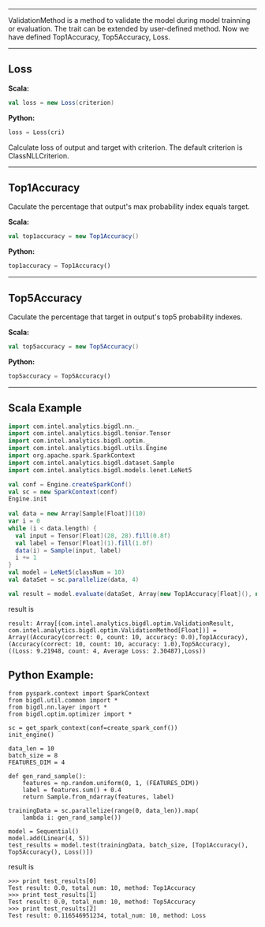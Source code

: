 
---
ValidationMethod is a method to validate the model during model trainning or evaluation.
The trait can be extended by user-defined method. Now we have defined Top1Accuracy, Top5Accuracy, Loss.

---
## Loss ####

**Scala:**
```scala
val loss = new Loss(criterion)
```
**Python:**
```python
loss = Loss(cri)
```

Calculate loss of output and target with criterion. The default criterion is ClassNLLCriterion.


---
## Top1Accuracy ##

Caculate the percentage that output's max probability index equals target.

**Scala:**
```scala
val top1accuracy = new Top1Accuracy()
```
**Python:**
```python
top1accuracy = Top1Accuracy()
```

---
## Top5Accuracy ##

Caculate the percentage that target in output's top5 probability indexes.

**Scala:**
```scala
val top5accuracy = new Top5Accuracy()
```
**Python:**
```python
top5accuracy = Top5Accuracy()
```

---
## Scala Example ##

```scala
import com.intel.analytics.bigdl.nn._
import com.intel.analytics.bigdl.tensor.Tensor
import com.intel.analytics.bigdl.optim._
import com.intel.analytics.bigdl.utils.Engine
import org.apache.spark.SparkContext
import com.intel.analytics.bigdl.dataset.Sample
import com.intel.analytics.bigdl.models.lenet.LeNet5

val conf = Engine.createSparkConf()
val sc = new SparkContext(conf)
Engine.init
      
val data = new Array[Sample[Float]](10)
var i = 0
while (i < data.length) {
  val input = Tensor[Float](28, 28).fill(0.8f)
  val label = Tensor[Float](1).fill(1.0f)
  data(i) = Sample(input, label)
  i += 1
}
val model = LeNet5(classNum = 10)
val dataSet = sc.parallelize(data, 4)

val result = model.evaluate(dataSet, Array(new Top1Accuracy[Float](), new Top5Accuracy[Float](), new Loss[Float]()))
```
result is

```
result: Array[(com.intel.analytics.bigdl.optim.ValidationResult, com.intel.analytics.bigdl.optim.ValidationMethod[Float])] = Array((Accuracy(correct: 0, count: 10, accuracy: 0.0),Top1Accuracy), (Accuracy(correct: 10, count: 10, accuracy: 1.0),Top5Accuracy), ((Loss: 9.21948, count: 4, Average Loss: 2.30487),Loss))
```

## Python Example:

```
from pyspark.context import SparkContext
from bigdl.util.common import *
from bigdl.nn.layer import *
from bigdl.optim.optimizer import *

sc = get_spark_context(conf=create_spark_conf())
init_engine()

data_len = 10
batch_size = 8
FEATURES_DIM = 4

def gen_rand_sample():
    features = np.random.uniform(0, 1, (FEATURES_DIM))
    label = features.sum() + 0.4
    return Sample.from_ndarray(features, label)

trainingData = sc.parallelize(range(0, data_len)).map(
    lambda i: gen_rand_sample())

model = Sequential()
model.add(Linear(4, 5))
test_results = model.test(trainingData, batch_size, [Top1Accuracy(), Top5Accuracy(), Loss()])
```
result is
```
>>> print test_results[0]
Test result: 0.0, total_num: 10, method: Top1Accuracy
>>> print test_results[1]
Test result: 0.0, total_num: 10, method: Top5Accuracy
>>> print test_results[2]
Test result: 0.116546951234, total_num: 10, method: Loss
```


